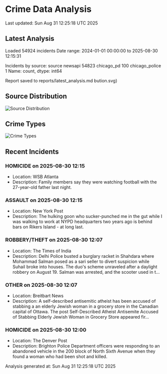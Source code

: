 # Crime Data Analysis
Last updated: Sun Aug 31 12:25:18 UTC 2025

## Latest Analysis

Loaded 54924 incidents
Date range: 2024-01-01 00:00:00 to 2025-08-30 12:15:31

Incidents by source:
source
newsapi           54823
chicago_pd          100
chicago_police        1
Name: count, dtype: int64

Report saved to reports/latest_analysis.md
bution.svg)

## Source Distribution
![Source Distribution](images/source_distribution.svg)

## Crime Types
![Crime Types](images/crime_types.svg)

## Recent Incidents

### HOMICIDE on 2025-08-30 12:15
- Location: WSB Atlanta
- Description: Family members say they were watching football with the 27-year-old father last night.


### ASSAULT on 2025-08-30 12:15
- Location: New York Post
- Description: The hulking goon who sucker-punched me in the gut while I was walking to work at NYPD headquarters two years ago is behind bars on Rikers Island - at long last.


### ROBBERY/THEFT on 2025-08-30 12:07
- Location: The Times of India
- Description: Delhi Police busted a burglary racket in Shahdara where Mohammad Salman posed as a sari seller to divert suspicion while Suhail broke into houses. The duo's scheme unraveled after a daylight robbery on August 19. Salman was arrested, and the scooter used in t…


### OTHER on 2025-08-30 12:07
- Location: Breitbart News
- Description: A self-described antisemitic atheist has been accused of stabbing a an elderly Jewish woman in a grocery store in the Canadian capital of Ottawa.
The post Self-Described Atheist Antisemite Accused of Stabbing Elderly Jewish Woman in Grocery Store appeared fir…


### HOMICIDE on 2025-08-30 12:00
- Location: The Denver Post
- Description: Brighton Police Department officers were responding to an abandoned vehicle in the 200 block of North Sixth Avenue when they found a woman who had been shot and killed.

Analysis generated at: Sun Aug 31 12:25:18 UTC 2025
